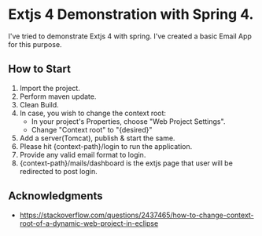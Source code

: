 # Extjs 4 Demonstration with Spring 4.

I've tried to demonstrate Extjs 4 with spring. 
I've created a basic Email App for this purpose.

## How to Start
1. Import the project.
2. Perform maven update.
3. Clean Build.
4. In case, you wish to change the context root: 
    * In your project's Properties, choose "Web Project Settings".
    * Change "Context root" to "{desired}"
5. Add a server(Tomcat), publish & start the same. 
6. Please hit {context-path}/login to run the application.
7. Provide any valid email format to login.
8. {context-path}/mails/dashboard is the extjs page that user will be redirected to post login.

## Acknowledgments
* https://stackoverflow.com/questions/2437465/how-to-change-context-root-of-a-dynamic-web-project-in-eclipse
